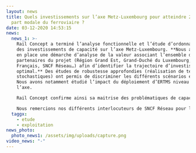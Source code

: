 ```yaml
---
layout: news
title: Quels investissements sur l’axe Metz-Luxembourg pour atteindre 25% de
  part modale du ferroviaire ?
date: 03-12-2020 14:53:15
news:
  news_1: >-
    Rail Concept a terminé l’analyse fonctionnelle et l’étude d’ordonnancement
    des investissements de capacité sur l’axe Metz-Luxembourg. **Nous avons mis
    en place une démarche d’analyse de la valeur associant l’ensemble des
    partenaires du projet (Région Grand Est, Grand-Duché du Luxembourg, Etat
    Français, SNCF Réseau…) afin d’identifier la trajectoire d’investissement
    optimal.** Des études de robustesse approfondies (réalisation de tests
    stochastiques) ont permis de discriminer les différents scénarios envisagés.
    Nous avons notamment étudié l’impact du déploiement d’ERTMS niveau 2 sur
    l’axe. 

    Rail Concept confirme ainsi sa maitrise des problématiques de capacité/robustesse et sa capacité à piloter des démarches multi partenariales.

    Nous remercions nos différents interlocuteurs de SNCF Réseau pour leur confiance : **Jérémy Guillaume, German Gomez Fandino, Marc-Henri Schneider et Maxime Jacquot.**
  taggx:
    - etude
    - exploitation
news_photo:
  photo_news1: /assets/img/uploads/capture.png
video_news: "-"
---
```

